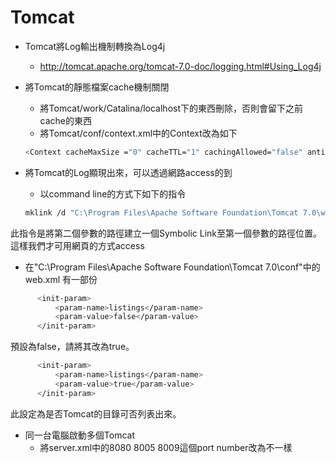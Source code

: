 Tomcat
======
- Tomcat將Log輸出機制轉換為Log4j 
  - http://tomcat.apache.org/tomcat-7.0-doc/logging.html#Using_Log4j

- 將Tomcat的靜態檔案cache機制關閉 
  - 將Tomcat/work/Catalina/localhost下的東西刪除，否則會留下之前cache的東西
  - 將Tomcat/conf/context.xml中的Context改為如下 
  ```sh
  <Context cacheMaxSize ="0" cacheTTL="1" cachingAllowed="false" antiResourceLocking="false">
  ```
- 將Tomcat的Log顯現出來，可以透過網路access的到
  - 以command line的方式下如下的指令
  ```sh
  mklink /d "C:\Program Files\Apache Software Foundation\Tomcat 7.0\webapps\logs" "C:\Program Files\Apache Software Foundation\Tomcat 7.0\logs"
  ```
此指令是將第二個參數的路徑建立一個Symbolic Link至第一個參數的路徑位置。
這樣我們才可用網頁的方式access
  - 在"C:\Program Files\Apache Software Foundation\Tomcat 7.0\conf"中的web.xml
  有一部份
  ```sh
        <init-param>
            <param-name>listings</param-name>
            <param-value>false</param-value>
        </init-param>
  ```
  預設為false，請將其改為true。
  ```sh
        <init-param>
            <param-name>listings</param-name>
            <param-value>true</param-value>
        </init-param>
  ```
  此設定為是否Tomcat的目錄可否列表出來。
- 同一台電腦啟動多個Tomcat
  - 將server.xml中的8080 8005 8009這個port number改為不一樣

